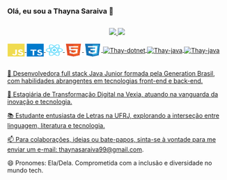 ### Olá, eu sou a Thayna Saraiva 👋

##



          

<div align="center">
  <a href="https://github.com/thaynasaraiva">
  <img height="180em" src="https://github-readme-stats.vercel.app/api?username=thaynasaraiva&show_icons=true&theme=omni&include_all_commits=true&count_private=true"/>
  <img height="180em" src="https://github-readme-stats.vercel.app/api/top-langs/?username=thaynasaraiva&layout=compact&langs_count=7&theme=omni"/>
</div>


<div style="display: inline_block"><br>
  <img align="center" alt="Thay-Js" height="30" width="40" src="https://raw.githubusercontent.com/devicons/devicon/master/icons/javascript/javascript-plain.svg">
  <img align="center" alt="Thay-Ts" height="30" width="40" src="https://raw.githubusercontent.com/devicons/devicon/master/icons/typescript/typescript-plain.svg">
  <img align="center" alt="Thay-React" height="30" width="40" src="https://raw.githubusercontent.com/devicons/devicon/master/icons/react/react-original.svg">
  <img align="center" alt="Thay-HTML" height="30" width="40" src="https://raw.githubusercontent.com/devicons/devicon/master/icons/html5/html5-original.svg">
  <img align="center" alt="Thay-CSS" height="30" width="40" src="https://raw.githubusercontent.com/devicons/devicon/master/icons/css3/css3-original.svg">
  <img align="center" alt="Thay-dotnet" height="30" width="40" src="https://icongr.am/devicon/dot-net-original.svg?size=128&color=currentColor">
  <img align="center" alt="Thay-java" height="30" width="40" src="https://icongr.am/devicon/java-original.svg?size=128&color=currentColor">
  <img align="center" alt="Thay-java" height="30" width="40" src="https://icongr.am/devicon/python-original.svg?size=128&color=currentColor">
  

##
</div>

 

🚀 Desenvolvedora full stack Java Junior formada pela Generation Brasil, com habilidades abrangentes em tecnologias front-end e back-end.

💼 Estagiária de Transformação Digital na Vexia, atuando na vanguarda da inovação e tecnologia.

📚 Estudante entusiasta de Letras na UFRJ, explorando a interseção entre linguagem, literatura e tecnologia.

📫 Para colaborações, ideias ou bate-papos, sinta-se à vontade para me enviar um e-mail: thaynasaraiva99@gmail.com.

😄 Pronomes: Ela/Dela. Comprometida com a inclusão e diversidade no mundo tech.

